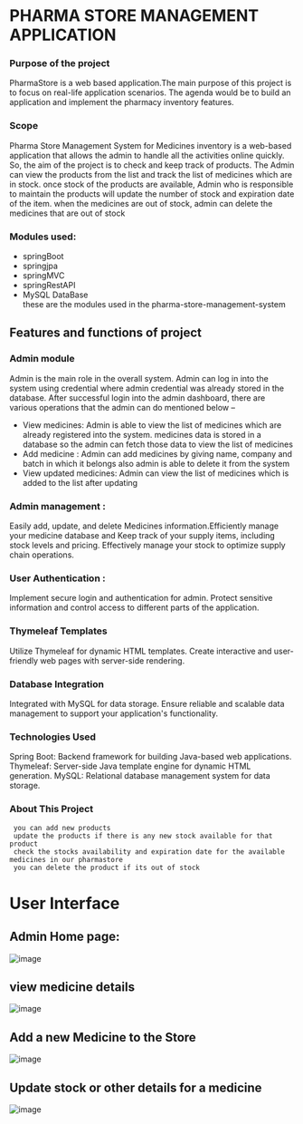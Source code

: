 # PHARMA STORE MANAGEMENT APPLICATION

### Purpose of the project
PharmaStore is a web based application.The main purpose of this project is to focus on real-life application scenarios. The agenda would be to build an application and implement the pharmacy inventory features.

### Scope <br>
Pharma Store Management System for Medicines inventory is a web-based application that allows the admin to handle all the activities online quickly.
So, the aim of the project is to check and keep track of products. The Admin can view the products from the list and track the list of medicines which are in stock. once stock of the products are available, Admin who is responsible to maintain the products will update the number of stock and expiration date of the item. when the medicines are out of stock, admin can delete the medicines that are out of stock

### Modules used:

 * springBoot <br>
 * springjpa <br>
 * springMVC <br>
 * springRestAPI <br>
 * MySQL DataBase <br>
these are the modules used in the pharma-store-management-system

## Features and functions of project

### Admin module
Admin is the main role in the overall system. Admin can log in into the system using credential where admin credential was already stored in the database.
After successful login into the admin dashboard, there are various operations that the admin can do mentioned below –

* View medicines: Admin is able to view the list of medicines which are already registered into the system. medicines data is stored in a database so the admin can fetch those data to view the list of medicines
* Add medicine : Admin can add medicines by giving name, company and batch in which it belongs also admin is able to delete it from the system
* View updated medicines: Admin can view the list of medicines which is added to the list after updating

### Admin management :
Easily add, update, and delete Medicines information.Efficiently manage your medicine database and Keep track of your supply items, including stock levels and pricing. Effectively manage your stock to optimize supply chain operations.

### User Authentication :
Implement secure login and authentication for admin. Protect sensitive information and control access to different parts of the application.

### Thymeleaf Templates
Utilize Thymeleaf for dynamic HTML templates. Create interactive and user-friendly web pages with server-side rendering.

### Database Integration
Integrated with MySQL for data storage. Ensure reliable and scalable data management to support your application's functionality.

### Technologies Used
Spring Boot: Backend framework for building Java-based web applications.
Thymeleaf: Server-side Java template engine for dynamic HTML generation.
MySQL: Relational database management system for data storage.

### About This Project
```
 you can add new products 
 update the products if there is any new stock available for that product 
 check the stocks availability and expiration date for the available medicines in our pharmastore 
 you can delete the product if its out of stock
```
# User Interface

## Admin Home page:



![image](https://github.com/user-attachments/assets/e716022c-e279-4f07-b329-5d2a1162639f)

## view medicine details



![image](https://github.com/user-attachments/assets/46a815eb-78e9-4852-8870-3230733332ca)

## Add a new Medicine to the Store 



![image](https://github.com/user-attachments/assets/be5ef5b0-a2d4-4590-a697-6ae395a08544)


## Update stock or other details for a medicine



![image](https://github.com/user-attachments/assets/b6de7192-ee0d-455e-b3ef-97f111f0ef05)






